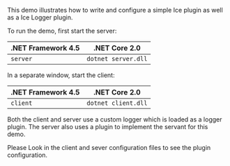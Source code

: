This demo illustrates how to write and configure a simple Ice plugin
as well as a Ice Logger plugin.

To run the demo, first start the server:

| .NET Framework 4.5 | .NET Core 2.0        |
| ------------------ | -------------------- |
| `server`           | `dotnet server.dll`  |

In a separate window, start the client:

| .NET Framework 4.5 | .NET Core 2.0       |
| ------------------ | ------------------- |
| `client`           | `dotnet client.dll` |

Both the client and server use a custom logger which is loaded as
a logger plugin. The server also uses a plugin to implement the
servant for this demo.

Please Look in the client and sever configuration files to see the
plugin configuration.
